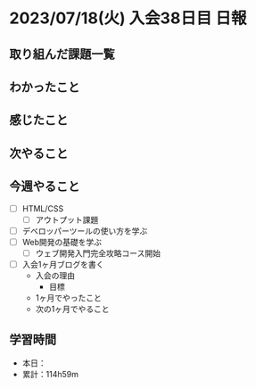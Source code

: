 # 2023/07/18(火) 入会38日目 日報

## 取り組んだ課題一覧

## わかったこと

## 感じたこと

## 次やること

## 今週やること

- [ ] HTML/CSS
  - [ ] アウトプット課題
- [ ] デベロッパーツールの使い方を学ぶ
- [ ] Web開発の基礎を学ぶ
  - [ ] ウェブ開発入門完全攻略コース開始
- [ ] 入会1ヶ月ブログを書く
  - 入会の理由
    - 目標
  - 1ヶ月でやったこと
  - 次の1ヶ月でやること

## 学習時間

- 本日：
- 累計：114h59m
